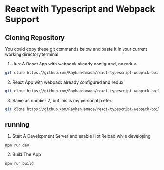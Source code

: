 # React with Typescript and Webpack Support

## Cloning Repository

You could copy these git commands below and paste it in your current working directory terminal

1. Just A React App with webpack already configured, no redux.

```bash
git clone https://github.com/RayhanHamada/react-typescript-webpack-boilerplate.git <your desired folder>
```

2. React App with webpack already configured and redux

```bash
git clone https://github.com/RayhanHamada/react-typescript-webpack-boilerplate.git --branch with-redux --single-branch <your desired folder>
```

3. Same as number 2, but this is my personal prefer.

```bash
git clone https://github.com/RayhanHamada/react-typescript-webpack-boilerplate.git --branch with-redux-my-way --single-branch <your desired folder>
```

## running

1. Start A Development Server and enable Hot Reload while developing

```bash
npm run dev
```

2. Build The App

```bash
npm run build
```
